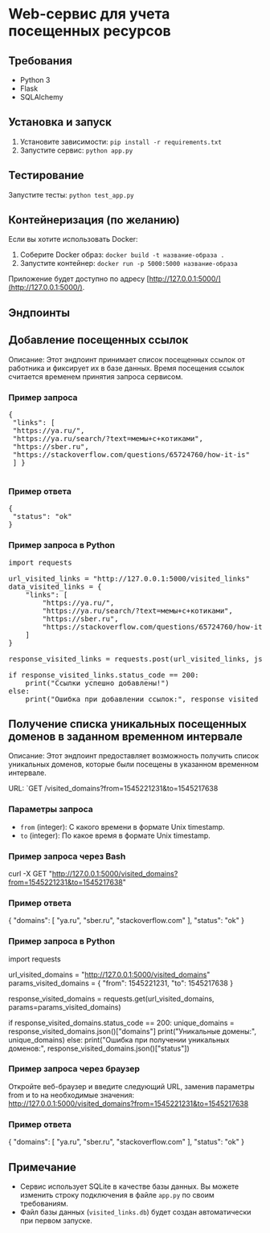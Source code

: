 # Web-сервис для учета посещенных ресурсов

## Требования
- Python 3
- Flask
- SQLAlchemy

## Установка и запуск
1. Установите зависимости: `pip install -r requirements.txt`
2. Запустите сервис: `python app.py`

## Тестирование 
Запустите тесты: `python test_app.py`

## Контейнеризация (по желанию)
Если вы хотите использовать Docker:

1. Соберите Docker образ: `docker build -t название-образа .`
2. Запустите контейнер: `docker run -p 5000:5000 название-образа`

Приложение будет доступно по адресу [http://127.0.0.1:5000/](http://127.0.0.1:5000/).

## Эндпоинты

## Добавление посещенных ссылок
Описание: Этот эндпоинт принимает список посещенных ссылок от работника и фиксирует их в базе данных. Время посещения ссылок считается временем принятия запроса сервисом.

### Пример запроса
<pre>
{
 "links": [
 "https://ya.ru/",
 "https://ya.ru/search/?text=мемы+с+котиками",
 "https://sber.ru",
 "https://stackoverflow.com/questions/65724760/how-it-is"
 ] }
 
</pre>

### Пример ответа 
<pre>
{
 "status": "ok"
} 
</pre>


### Пример запроса в Python
<pre>
import requests

url_visited_links = "http://127.0.0.1:5000/visited_links"
data_visited_links = {
    "links": [
        "https://ya.ru/",
        "https://ya.ru/search/?text=мемы+с+котиками",
        "https://sber.ru",
        "https://stackoverflow.com/questions/65724760/how-it-is"
    ]
}

response_visited_links = requests.post(url_visited_links, json=data_visited_links)

if response_visited_links.status_code == 200:
    print("Ссылки успешно добавлены!")
else:
    print("Ошибка при добавлении ссылок:", response_visited_links.json()["status"])
</pre>    


## Получение списка уникальных посещенных доменов в заданном временном интервале
Описание: Этот эндпоинт предоставляет возможность получить список уникальных доменов, которые были посещены в указанном временном интервале.

URL: `GET /visited_domains?from=1545221231&to=1545217638


### Параметры запроса
- `from` (integer): С какого времени в формате Unix timestamp.
- `to` (integer): По какое время в формате Unix timestamp.

### Пример запроса через Bash
curl -X GET "http://127.0.0.1:5000/visited_domains?from=1545221231&to=1545217638"

### Пример ответа
{
  "domains": [
    "ya.ru",
    "sber.ru",
    "stackoverflow.com"
  ],
  "status": "ok"
}

### Пример запроса в Python
import requests

url_visited_domains = "http://127.0.0.1:5000/visited_domains"
params_visited_domains = {
    "from": 1545221231,
    "to": 1545217638
}

response_visited_domains = requests.get(url_visited_domains, params=params_visited_domains)

if response_visited_domains.status_code == 200:
    unique_domains = response_visited_domains.json()["domains"]
    print("Уникальные домены:", unique_domains)
else:
    print("Ошибка при получении уникальных доменов:", response_visited_domains.json()["status"])

### Пример запроса через браузер
Откройте веб-браузер и введите следующий URL, заменив параметры from и to на необходимые значения:
http://127.0.0.1:5000/visited_domains?from=1545221231&to=1545217638

### Пример ответа
{
  "domains": [
    "ya.ru",
    "sber.ru",
    "stackoverflow.com"
  ],
  "status": "ok"
}


## Примечание
- Сервис использует SQLite в качестве базы данных. Вы можете изменить строку подключения в файле `app.py` по своим требованиям.
- Файл базы данных (`visited_links.db`) будет создан автоматически при первом запуске.



